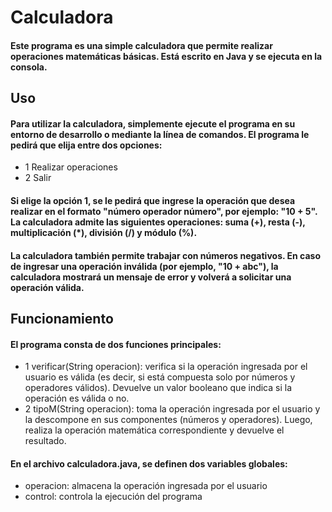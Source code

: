 # Calculadora

#### Este programa es una simple calculadora que permite realizar operaciones matemáticas básicas. Está escrito en Java y se ejecuta en la consola.

## Uso
#### Para utilizar la calculadora, simplemente ejecute el programa en su entorno de desarrollo o mediante la línea de comandos. El programa le pedirá que elija entre dos opciones:
- 1 Realizar operaciones
- 2 Salir

#### Si elige la opción 1, se le pedirá que ingrese la operación que desea realizar en el formato "número operador número", por ejemplo: "10 + 5". La calculadora admite las siguientes operaciones: suma (+), resta (-), multiplicación (*), división (/) y módulo (%).

#### La calculadora también permite trabajar con números negativos. En caso de ingresar una operación inválida (por ejemplo, "10 + abc"), la calculadora mostrará un mensaje de error y volverá a solicitar una operación válida.

## Funcionamiento
#### El programa consta de dos funciones principales:
- 1 verificar(String operacion): verifica si la operación ingresada por el usuario es válida (es decir, si está compuesta solo por números y operadores válidos). Devuelve un valor booleano que indica si la operación es válida o no.
- 2 tipoM(String operacion): toma la operación ingresada por el usuario y la descompone en sus componentes (números y operadores). Luego, realiza la operación matemática correspondiente y devuelve el resultado.

#### En el archivo calculadora.java, se definen dos variables globales:
- operacion: almacena la operación ingresada por el usuario
- control: controla la ejecución del programa
